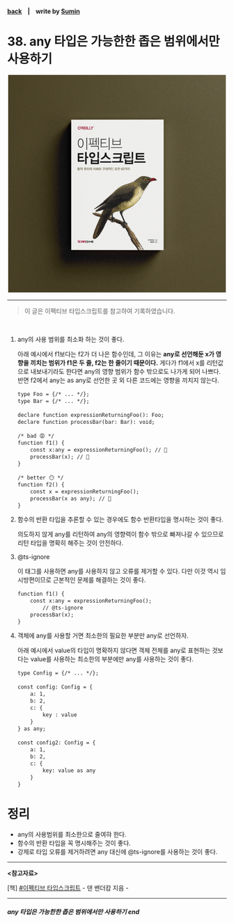 #### [back](../../README.md) &nbsp;&nbsp; | &nbsp;&nbsp; write by [Sumin][sumin]

# 38. any 타입은 가능한한 좁은 범위에서만 사용하기

<p align="center" style="width:500px; margin: 0 auto">
    <img src="../../image/main.png">
</p>

---

> 이 글은 이펙티브 타입스크립트를 참고하여 기록하였습니다.

<br>

1. any의 사용 범위를 최소화 하는 것이 좋다.
    
    아래 예시에서 f1보다는 f2가 더 나은 함수인데, 그 이유는 **any로 선언해둔 x가 영향을 끼치는 범위가 f1은 두 줄, f2는 한 줄이기 때문이다.** 게다가 f1에서 x를 리턴값으로 내보내기라도 한다면 any의 영향 범위가 함수 밖으로도 나가게 되어 나쁘다. 반면 f2에서 any는 as any로 선언한 곳 외 다른 코드에는 영향을 끼치지 않는다.
    
    ```tsx
    type Foo = {/* ... */};
    type Bar = {/* ... */};
    
    declare function expressionReturningFoo(): Foo;
    declare function processBar(bar: Bar): void;
    
    /* bad 😡 */
    function f1() {
        const x:any = expressionReturningFoo(); // 🥲
        processBar(x); // 🥲
    }
    
    /* better 😶 */
    function f2() {
        const x = expressionReturningFoo();
        processBar(x as any); // 🥲
    }
    ```
    
2. 함수의 반환 타입을 추론할 수 있는 경우에도 함수 반환타입을 명시하는 것이 좋다.
    
    의도하지 않게 any를 리턴하여 any의 영향력이 함수 밖으로 빠져나갈 수 있으므로 리턴 타입을 명확히 해주는 것이 안전하다.
    
3. @ts-ignore
    
    이 태그를 사용하면 any를 사용하지 않고 오류를 제거할 수 있다. 다만 이것 역시 임시방편이므로 근본적인 문제를 해결하는 것이 좋다.
    
    ```tsx
    function f1() {
        const x:any = expressionReturningFoo();
    		// @ts-ignore
        processBar(x);
    }
    ```
    
4. 객체에 any를 사용할 거면 최소한의 필요한 부분만 any로 선언하자.
    
    아래 예시에서 value의 타입이 명확하지 않다면 객체 전체를 any로 표현하는 것보다는 value를 사용하는 최소한의 부분에만 any를 사용하는 것이 좋다.
    
    ```tsx
    type Config = {/* ... */};
    
    const config: Config = {
        a: 1,
        b: 2, 
        c: {
            key : value
        }
    } as any;
    
    const config2: Config = {
        a: 1, 
        b: 2,
        c: {
            key: value as any
        }
    }
    ```
    

# 정리

- any의 사용범위를 최소한으로 줄여햐 한다.
- 함수의 반환 타입을 꼭 명시해주는 것이 좋다.
- 강제로 타입 오류를 제거하려면 any 대신에 @ts-ignore를 사용하는 것이 좋다.

---

<strong><참고자료></strong>

[책] [#이펙티브 타입스크립트][effective-typescript] - 댄 밴더캄 지음 -

---

##### any 타입은 가능한한 좁은 범위에서만 사용하기 end

[effective-typescript]: https://www.aladin.co.kr/shop/wproduct.aspx?ItemId=273193135&start=slayer
[sangcho]: https://github.com/SangchoKim
[taeHyen]: https://github.com/Tap-Kim
[kangHyen]: https://github.com/NacreousCloud
[sumin]: https://github.com/ttumzzi